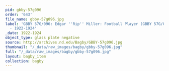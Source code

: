 ```yaml
---
pid: gbby-57g096
order: '643'
file_name: gbby-57g096.jpg
label: 'GBBY 57G/096: Edgar ''Rip'' Miller: Football Player (GBBY 57G/096 is Damaged)
  - 1922-1924'
_date: 1922-1924
object_type: glass plate negative
source: http://archives.nd.edu/Bagby/GBBY-57g096.jpg
thumbnail: "/_data/raw_images/bagby/gbby-57g096.jpg"
full: "/_data/raw_images/bagby/gbby-57g096.jpg"
layout: bagby_item
collection: bagby
---
```

